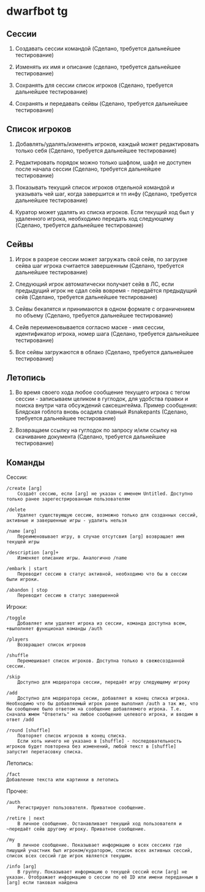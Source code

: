 # dwarfbot tg
## Сессии

1. Создавать сессии командой (Cделано, требуется дальнейшее тестирование)

1. Изменять их имя и описание (сделано, требуется дальнейшее тестирование)

1. Сохранять для сессии список игроков (Cделано, требуется дальнейшее тестирование)

1. Сохранять и передавать сейвы (Cделано, требуется дальнейшее тестирование)

## Список игроков

1. Добавлять/удалять/изменять игроков, каждый может редактировать только себя (Cделано, требуется дальнейшее тестирование)

1. Редактировать порядок можно только шафлом, шафл не доступен после начала сессии (Cделано, требуется дальнейшее тестирование)

1. Показывать текущий список игроков отдельной командой и указывать чей шаг, когда завершится и тп инфу (Cделано, требуется дальнейшее тестирование)

1. Куратор может удалять из списка игроков. Если текущий ход был у удаленного игрока, необходимо передать ход следующему (Cделано, требуется дальнейшее тестирование)

## Сейвы

1. Игрок в разрезе сессии может загружать свой сейв, по загрузке сейва шаг игрока считается завершенным (Cделано, требуется дальнейшее тестирование)

1. Следующий игрок автоматически получает сейв в ЛС, если предыдущий игрок не сдал сейв вовремя - передаётся предыдущий сейв (Cделано, требуется дальнейшее тестирование)

1. Сейвы бекапятся и принимаются  в одном формате с ограничением по объему (Cделано, требуется дальнейшее тестирование)

1. Сейв переименовывается согласно маске - имя сессии, идентификатор игрока, номер шага (Cделано, требуется дальнейшее тестирование)

1. Все сейвы загружаются в облако (Cделано, требуется дальнейшее тестирование)

## Летопись

1. Во время своего хода любое сообщение текущего игрока с тегом сессии - записываем целиком в гуглодок, для удобства правки и поиска внутри чата обсуждений саксешнгейма. Пример сообщения:
Блядская гоблота вновь осадила славный #snakepants (Cделано, требуется дальнейшее тестирование)

1. Возвращаем ссылку на гуглодок по запросу и/или ссылку на скачивание документа (Cделано, требуется дальнейшее тестирование)


## Команды
Сессии:
    
    /create [arg]
        Создаёт сессию, если [arg] не указан с именем Untitled. Доступно только ранее зарегестрированным пользователям

    /delete
        Удаляет существующую сессию, возможно только для созданных сессий, активные и завершенные игры - удалить нельзя

    /name [arg]
        Переименовывает игру, в случае отсутсвия [arg] возвращает имя текущей игры

    /description [arg]+
        Изменяет описание игры. Аналогично /name

    /embark | start
        Переводит сессию в статус активной, необходимо что бы в сессии были игроки.

    /abandon | stop
        Переводит сессию в статус завершенной

Игроки:
    
    /toggle
        Добавляет или удаляет игрока из сессии, команда доступна всем, +выполняет функционал команды /auth

    /players
        Возвращает список игроков

    /shuffle
        Перемешивает список игроков. Доступна только в свежесозданной сессии.

    /skip
        Доступно для модератора сессии, передаёт игру следующему игроку

    /add
        Доступно для модератора сесии, добавляет в конец списка игрока. Необходимо что бы добавляемый игрок ранее выполнил /auth а так же, что бы сообщение было ответом на сообщение добавляемого игрока. Т.е. сначала жмем "Ответить" на любое сообщение целевого игрока, и вводим в ответ /add

    /round [shuffle]
        Повторяет список игроков в конец списка.
        Если хоть ничего не указано в [shuffle] - последовательность игроков будет повторена без изменений, любой текст в [shuffle] запустит перетасовку списка.

Летопись:
    
    /fact
    Добавление текста или картинки в летопись

Прочее:
    
    /auth
        Регистрирует пользователя. Приватное сообщение.

    /retire | next
        В личное сообщение. Останавливает текущий ход пользователя и ~передаёт сейв другому игроку. Приватное сообщение.

    /my
        В личное сообщение. Показывает информацию о всех сессиях где пишущий участник был игроком/куратором, список всех активных сессий, список всех сессий где игрок является текущим.

    /info [arg]
        В группу. Показывает информацию о текущей сессий если [arg] не указан. Отображает информацию о сессии по её ID или имени переданным в [arg] если таковая найдена
